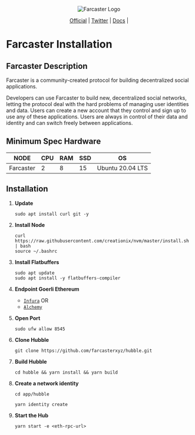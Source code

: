<p align="center">
  <img src="https://pbs.twimg.com/profile_images/1546487688601096192/QoG0ZVgH_400x400.jpg" alt="Farcaster Logo">
</p>

<p align="center">
  <a href="https://www.farcaster.xyz/">Official</a> |
  <a href="https://twitter.com/farcaster_xyz">Twitter</a> |
  <a href="https://github.com/farcasterxyz/protocol">Docs</a> |
</p>

<p align="center">
  <h1>Farcaster Installation</h1>
</p>

## Farcaster Description
Farcaster is a community-created protocol for building decentralized social applications.

Developers can use Farcaster to build new, decentralized social networks, letting the protocol deal with the hard problems of managing user identities and data. Users can create a new account that they control and sign up to use any of these applications. Users are always in control of their data and identity and can switch freely between applications.

## Minimum Spec Hardware
NODE  | CPU     | RAM      | SSD     | OS     |
| ------------- | ------------- | ------------- | -------- | -------- |
| Farcaster | 2          | 8         | 15  | Ubuntu 20.04 LTS  |

## Installation

1. **Update**
	```
	sudo apt install curl git -y
	```
2. **Install Node**
	```
	curl https://raw.githubusercontent.com/creationix/nvm/master/install.sh | bash 
    source ~/.bashrc
	```
3. **Install Flatbuffers**
	```
	sudo apt update
	sudo apt install -y flatbuffers-compiler
	```
4. **Endpoint Goerli Ethereum**
	- <a href="https://www.infura.io/">`Infura`</a>
   OR
	- <a href="https://www.alchemy.com/">`Alchemy`</a>

5. **Open Port**
	```
	sudo ufw allow 8545
	```
6. **Clone Hubble**
	```
	git clone https://github.com/farcasterxyz/hubble.git
	```
7. **Build Hubble**
	```
	cd hubble && yarn install && yarn build
	```	
8. **Create a network identity**
	```
	cd app/hubble 
	```	
	```
	yarn identity create
	```	
9. **Start the Hub**
	```
	yarn start -e <eth-rpc-url> 
	```
